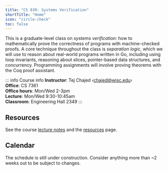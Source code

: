 ```yaml
---
title: "CS 839: Systems Verification"
shortTitle: "Home"
icon: "circle-check"
toc: false
---
```


This is a graduate-level class on _systems verification_: how to mathematically
prove the correctness of programs with machine-checked proofs. A core technique
throughout the class is _separation logic_, which we will use to reason about
real-world programs written in Go, including using loop invariants, reasoning
about slices, pointer-based data structures, and concurrency. Programming
assignments will involve proving theorems with the Coq proof assistant.

::: info Course info
**Instructor**: Tej Chajed &lsaquo;<chajed@wisc.edu>&rsaquo; \
**Office**: CS 7361 \
**Office hours**: Mon/Wed 2-3pm \
**Lecture**: Mon/Wed 9:30-10:45am \
**Classroom**: Engineering Hall 2349
:::

## Resources

See the course [lecture notes](./notes/) and the [resources](./resources.md) page.

## Calendar

The schedule is still under construction. Consider anything more than ~2 weeks out to be subject to changes.

<!-- @include: ./calendar.snippet.md -->

